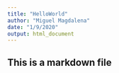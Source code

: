 ```yaml
---
title: "HelloWorld"
author: "Miguel Magdalena"
date: "1/9/2020"
output: html_document
---
```


## This is a markdown file